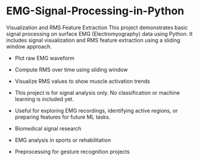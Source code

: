 # EMG-Signal-Processing-in-Python
Visualization and RMS Feature Extraction
This project demonstrates basic signal processing on surface EMG (Electromyography) data using Python.
It includes signal visualization and RMS  feature extraction using a sliding window approach.

- Plot raw EMG waveform
- Compute RMS over time using sliding window
- Visualize RMS values to show muscle activation trends

- This project is for signal analysis only. No classification or machine learning is included yet.
- Useful for exploring EMG recordings, identifying active regions, or preparing features for future ML tasks.

- Biomedical signal research
- EMG analysis in sports or rehabilitation
- Preprocessing for gesture recognition projects

